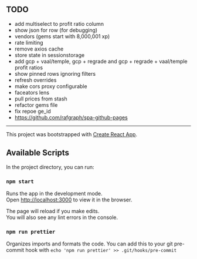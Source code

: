 ## TODO

- add multiselect to profit ratio column
- show json for row (for debugging)
- vendors (gems start with 8,000,001 xp)
- rate limiting
- remove axios cache
- store state in sessionstorage
- add gcp + vaal/temple, gcp + regrade and gcp + regrade + vaal/temple profit ratios
- show pinned rows ignoring filters
- refresh overrides
- make cors proxy configurable
- faceators lens
- pull prices from stash
- refactor gems file
- fix repoe ge_id
- https://github.com/rafgraph/spa-github-pages

---

This project was bootstrapped with [Create React App](https://github.com/facebook/create-react-app).

## Available Scripts

In the project directory, you can run:

### `npm start`

Runs the app in the development mode.\
Open [http://localhost:3000](http://localhost:3000) to view it in the browser.

The page will reload if you make edits.\
You will also see any lint errors in the console.

### `npm run prettier`

Organizes imports and formats the code. You can add this to your git pre-commit hook with `echo 'npm run prettier' >> .git/hooks/pre-commit`
